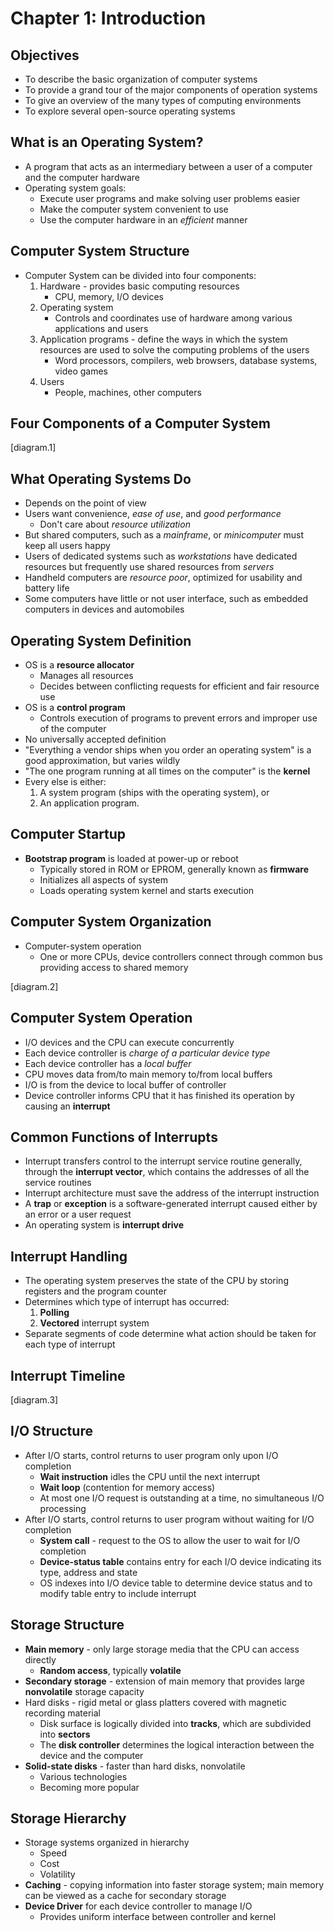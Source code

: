 # Chapter 1: Introduction

## Objectives

- To describe the basic organization of computer systems
- To provide a grand tour of the major components of operation systems
- To give an overview of the many types of computing environments
- To explore several open-source operating systems

## What is an Operating System?

- A program that acts as an intermediary between a user of a computer and the computer hardware
- Operating system goals:
  - Execute user programs and make solving user problems easier
  - Make the computer system convenient to use
  - Use the computer hardware in an *efficient* manner

## Computer System Structure

- Computer System can be divided into four components:
    1. Hardware - provides basic computing resources
        - CPU, memory, I/O devices
    1. Operating system
        - Controls and coordinates use of hardware among various applications and users
    1. Application programs - define the ways in which the system resources are used to solve the computing problems of the users
        - Word processors, compilers, web browsers, database systems, video games
    1. Users
        - People, machines, other computers

## Four Components of a Computer System

[diagram.1]

## What Operating Systems Do

- Depends on the point of view
- Users want convenience, *ease of use*, and *good performance*
  - Don't care about *resource utilization*
- But shared computers, such as a *mainframe*, or *minicomputer* must keep all users happy
- Users of dedicated systems such as *workstations* have dedicated resources but frequently use shared resources from *servers*
- Handheld computers are *resource poor*, optimized for usability and battery life
- Some computers have little or not user interface, such as embedded computers in devices and automobiles

## Operating System Definition

- OS is a **resource allocator**
  - Manages all resources
  - Decides between conflicting requests for efficient and fair resource use
- OS is a **control program**
  - Controls execution of programs to prevent errors and improper use of the computer
- No universally accepted definition
- "Everything a vendor ships when you order an operating system" is a good approximation, but varies wildly
- "The one program running at all times on the computer" is the **kernel**
- Every else is either:
  1. A system program (ships with the operating system), or
  1. An application program.

## Computer Startup

- **Bootstrap program** is loaded at power-up or reboot
  - Typically stored in ROM or EPROM, generally known as **firmware**
  - Initializes all aspects of system
  - Loads operating system kernel and starts execution

## Computer System Organization

- Computer-system operation
  - One or more CPUs, device controllers connect through common bus providing access to shared memory

[diagram.2]

## Computer System Operation

- I/O devices and the CPU can execute concurrently
- Each device controller is *charge of a particular device type*
- Each device controller has a *local buffer*
- CPU moves data from/to main memory to/from local buffers
- I/O is from the device to local buffer of controller
- Device controller informs CPU that it has finished its operation by causing an **interrupt**

## Common Functions of Interrupts

- Interrupt transfers control to the interrupt service routine generally, through the **interrupt vector**, which contains the addresses of all the service routines
- Interrupt architecture must save the address of the interrupt instruction
- A **trap** or **exception** is a software-generated interrupt caused either by an error or a user request
- An operating system is **interrupt drive**

## Interrupt Handling

- The operating system preserves the state of the CPU by storing registers and the program counter
- Determines which type of interrupt has occurred:
  1. **Polling**
  1. **Vectored** interrupt system
- Separate segments of code determine what action should be taken for each type of interrupt

## Interrupt Timeline

[diagram.3]

## I/O Structure

- After I/O starts, control returns to user program only upon I/O completion
  - **Wait instruction** idles the CPU until the next interrupt
  - **Wait loop** (contention for memory access)
  - At most one I/O request is outstanding at a time, no simultaneous I/O processing
- After I/O starts, control returns to user program without waiting for I/O completion
  - **System call** - request to the OS to allow the user to wait for I/O completion
  - **Device-status table** contains entry for each I/O device indicating its type, address and state
  - OS indexes into I/O device table to determine device status and to modify table entry to include interrupt

## Storage Structure

- **Main memory** - only large storage media that the CPU can access directly
  - **Random access**, typically **volatile**
- **Secondary storage** - extension of main memory that provides large **nonvolatile** storage capacity
- Hard disks - rigid metal or glass platters covered with magnetic recording material
  - Disk surface is logically divided into **tracks**, which are subdivided into **sectors**
  - The **disk controller** determines the logical interaction between the device and the computer
- **Solid-state disks** - faster than hard disks, nonvolatile
  - Various technologies
  - Becoming more popular

## Storage Hierarchy

- Storage systems organized in hierarchy
  - Speed
  - Cost
  - Volatility
- **Caching** - copying information into faster storage system; main memory can be viewed as a cache for secondary storage
- **Device Driver** for each device controller to manage I/O
  - Provides uniform interface between controller and kernel
